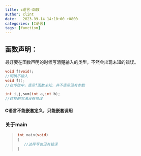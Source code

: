 ```yaml
---
title: c语言-函数
author: clint
date:   2023-09-14 14:10:00 +0800
categories: [C语言]
tags: [function]
---
```

## 函数声明：

最好要在函数声明的时候写清楚输入的类型，不然会出现未知的错误。

```c
void f(void);
//明确不输入
void f();
//在传统中，表示f函数未知，并不表示没有参数
```

```c
int i,j,sum(int a,int b);
//这样的写法没有错误
```

#### C语言不能嵌套定义，只能嵌套调用

### 关于main

>```c
>int main(void)
>{
>    //这样写也没有错误
>}
>```

